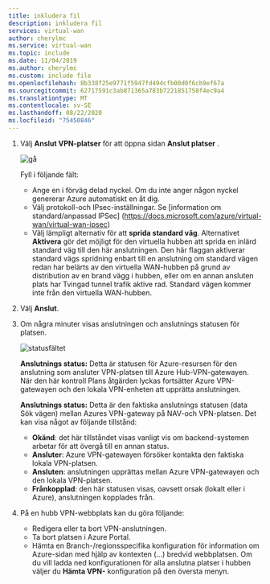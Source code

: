 ```yaml
---
title: inkludera fil
description: inkludera fil
services: virtual-wan
author: cherylmc
ms.service: virtual-wan
ms.topic: include
ms.date: 11/04/2019
ms.author: cherylmc
ms.custom: include file
ms.openlocfilehash: 8b338f25e9771f5947fd494cfb00d0f6cb9ef67a
ms.sourcegitcommit: 62717591c3ab871365a783b7221851758f4ec9a4
ms.translationtype: MT
ms.contentlocale: sv-SE
ms.lasthandoff: 08/22/2020
ms.locfileid: "75450846"
---
```

1. Välj **Anslut VPN-platser** för att öppna sidan **Anslut platser** .

    ![gå](./media/virtual-wan-tutorial-connect-vpn-site-include/connect.png "connect")

   Fyll i följande fält:

   * Ange en i förväg delad nyckel. Om du inte anger någon nyckel genererar Azure automatiskt en åt dig.
   * Välj protokoll-och IPsec-inställningar. Se [information om standard/anpassad IPSec] (https://docs.microsoft.com/azure/virtual-wan/virtual-wan-ipsec)
   * Välj lämpligt alternativ för att **sprida standard väg**. Alternativet **Aktivera** gör det möjligt för den virtuella hubben att sprida en inlärd standard väg till den här anslutningen. Den här flaggan aktiverar standard vägs spridning enbart till en anslutning om standard vägen redan har belärts av den virtuella WAN-hubben på grund av distribution av en brand vägg i hubben, eller om en annan ansluten plats har Tvingad tunnel trafik aktive rad. Standard vägen kommer inte från den virtuella WAN-hubben.

2. Välj **Anslut**.
3. Om några minuter visas anslutningen och anslutnings statusen för platsen.

   ![statusfältet](./media/virtual-wan-tutorial-connect-vpn-site-include/status.png "status")

   **Anslutnings status:** Detta är statusen för Azure-resursen för den anslutning som ansluter VPN-platsen till Azure Hub-VPN-gatewayen. När den här kontroll Plans åtgärden lyckas fortsätter Azure VPN-gatewayen och den lokala VPN-enheten att upprätta anslutningen.

   **Anslutnings status:** Detta är den faktiska anslutnings statusen (data Sök vägen) mellan Azures VPN-gateway på NAV-och VPN-platsen. Det kan visa något av följande tillstånd:

    * **Okänd**: det här tillståndet visas vanligt vis om backend-systemen arbetar för att övergå till en annan status.
    * **Ansluter**: Azure VPN-gatewayen försöker kontakta den faktiska lokala VPN-platsen.
    * **Ansluten**: anslutningen upprättas mellan Azure VPN-gatewayen och den lokala VPN-platsen.
    * **Frånkopplad**: den här statusen visas, oavsett orsak (lokalt eller i Azure), anslutningen kopplades från.
4. På en hubb VPN-webbplats kan du göra följande: 

   * Redigera eller ta bort VPN-anslutningen.
   * Ta bort platsen i Azure Portal.
   * Hämta en Branch-/regionsspecifika konfiguration för information om Azure-sidan med hjälp av kontexten (...) bredvid webbplatsen. Om du vill ladda ned konfigurationen för alla anslutna platser i hubben väljer du **Hämta VPN-** konfiguration på den översta menyn.
